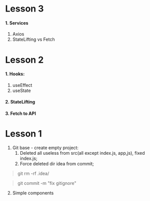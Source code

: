 # Lesson 3
#### 1. Services
1. Axios
2. StateLifting vs Fetch

# Lesson 2
#### 1. Hooks:
1. useEffect
2. useState

#### 2. StateLifting
#### 3. Fetch to API

# Lesson 1
1. Git base - create empty project:
   1. Deleted all useless from src(all except index.js,
      app,js), fixed index.js;
   2. Force deleted dir idea from commit;
> git rm -rf .idea/

> git commit -m "fix gitignore"

2. Simple components